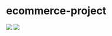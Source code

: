 # ecommerce-project
<img src="https://user-images.githubusercontent.com/57790974/131135381-58778769-7de0-4b2e-a3df-91844ddfd848.jpeg">
<img src="https://github.com/KacperGierycz/ecommerce-project/issues/4#issue-981814061">
